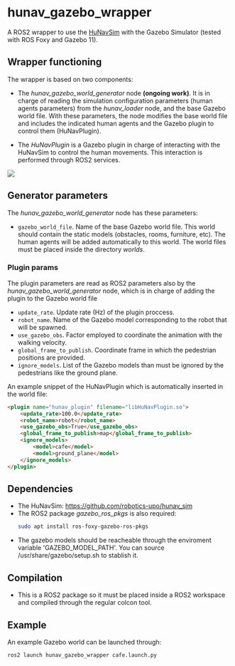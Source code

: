 # hunav_gazebo_wrapper

A ROS2 wrapper to use the [HuNavSim](https://github.com/robotics-upo/hunav_sim) with the Gazebo Simulator (tested with ROS Foxy and Gazebo 11). 

## Wrapper functioning

The wrapper is based on two components:

* The *hunav_gazebo_world_generator* node **(ongoing work)**. It is in charge of reading the simulation configuration parameters (human agents parameters) from the *hunav_loader* node, and the base Gazebo world file. With these parameters, the node modifies the base world file and includes the indicated human agents and the Gazebo plugin to control them (HuNavPlugin).

* The *HuNavPlugin* is a Gazebo plugin in charge of interacting with the HuNavSim to control the human movements. This interaction is performed through ROS2 services. 

![](https://github.com/robotics-upo/hunav_gazebo_wrapper/blob/master/media/images/hunav_gazebo_wrapper.png)

## Generator parameters

The *hunav_gazebo_world_generator* node has these parameters:

*  ```gazebo_world_file```. Name of the base Gazebo world file. This world should contain the static models (obstacles, rooms, furniture, etc). The human agents will be added automatically to this world. The world files must be placed inside the directory *worlds*.  
 

### Plugin params

The plugin parameters are read as ROS2 parameters also by the *hunav_gazebo_world_generator* node, which is in charge of adding the plugin to the Gazebo world file

*  ```update_rate```. Update rate (Hz) of the plugin proccess.
*  ```robot_name```. Name of the Gazebo model corresponding to the robot that will be spawned.
*  ```use_gazebo_obs```. Factor employed to coordinate the animation with the walking velocity.
* ```global_frame_to_publish```. Coordinate frame in which the pedestrian positions are provided.
* ```ignore_models```. List of the Gazebo models than must be ignored by the pedestrians like the ground plane.

An example snippet of the HuNavPlugin which is automatically inserted in the world file:

```html
<plugin name="hunav_plugin" filename="libHuNavPlugin.so">
    <update_rate>100.0</update_rate>
    <robot_name>robot</robot_name>
    <use_gazebo_obs>True</use_gazebo_obs>
    <global_frame_to_publish>map</global_frame_to_publish>
    <ignore_models>
    	<model>cafe</model>
        <model>ground_plane</model>
    </ignore_models>
</plugin>
```

## Dependencies

* The HuNavSim: https://github.com/robotics-upo/hunav_sim
* The ROS2 package *gazebo_ros_pkgs* is also required: 
  ```sh 
  sudo apt install ros-foxy-gazebo-ros-pkgs 
  ```
* The gazebo models should be reacheable through the enviroment variable 'GAZEBO_MODEL_PATH'. You can source /usr/share/gazebo/setup.sh to stablish it.  

## Compilation

* This is a ROS2 package so it must be placed inside a ROS2 workspace and compiled through the regular colcon tool. 

## Example

An example Gazebo world can be launched through:
```sh
ros2 launch hunav_gazebo_wrapper cafe.launch.py
```


